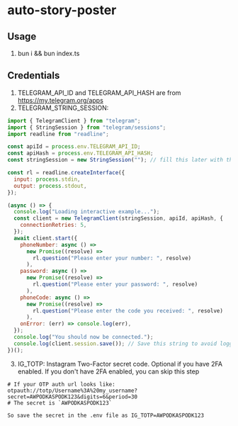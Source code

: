 # auto-story-poster

## Usage

1. bun i && bun index.ts

## Credentials

1. TELEGRAM_API_ID and TELEGRAM_API_HASH are from https://my.telegram.org/apps
2. TELEGRAM_STRING_SESSION:

```js
import { TelegramClient } from "telegram";
import { StringSession } from "telegram/sessions";
import readline from "readline";

const apiId = process.env.TELEGRAM_API_ID;
const apiHash = process.env.TELEGRAM_API_HASH;
const stringSession = new StringSession(""); // fill this later with the value from session.save()

const rl = readline.createInterface({
  input: process.stdin,
  output: process.stdout,
});

(async () => {
  console.log("Loading interactive example...");
  const client = new TelegramClient(stringSession, apiId, apiHash, {
    connectionRetries: 5,
  });
  await client.start({
    phoneNumber: async () =>
      new Promise((resolve) =>
        rl.question("Please enter your number: ", resolve)
      ),
    password: async () =>
      new Promise((resolve) =>
        rl.question("Please enter your password: ", resolve)
      ),
    phoneCode: async () =>
      new Promise((resolve) =>
        rl.question("Please enter the code you received: ", resolve)
      ),
    onError: (err) => console.log(err),
  });
  console.log("You should now be connected.");
  console.log(client.session.save()); // Save this string to avoid logging in again
})();
```

3. IG_TOTP: Instagram Two-Factor secret code. Optional if you have 2FA enabled. If you don't have 2FA enabled, you can skip this step

```
# If your OTP auth url looks like: otpauth://totp/Username%3A%20my_username?secret=AWPODKASPODK123&digits=6&period=30
# The secret is `AWPODKASPODK123`

So save the secret in the .env file as IG_TOTP=AWPODKASPODK123
```
